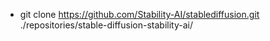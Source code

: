 * git clone  https://github.com/Stability-AI/stablediffusion.git ./repositories/stable-diffusion-stability-ai/